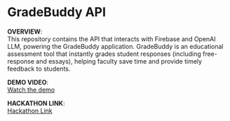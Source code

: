 # GradeBuddy API

**OVERVIEW**:  
This repository contains the API that interacts with Firebase and OpenAI LLM, powering the GradeBuddy application. GradeBuddy is an educational assessment tool that instantly grades student responses (including free-response and essays), helping faculty save time and provide timely feedback to students.

**DEMO VIDEO**:  
[Watch the demo](https://www.youtube.com/watch?v=APeaqKZQQn4&t=4s&ab_channel=PhongLe)

**HACKATHON LINK**:  
[Hackathon Link](https://devpost.com/software/gradebuddy-0fphci)
